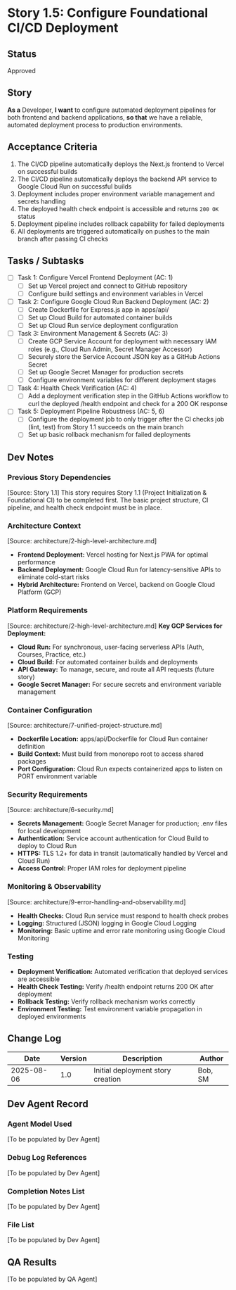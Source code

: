 # Story 1.5: Configure Foundational CI/CD Deployment

## Status
Approved

## Story
**As a** Developer,
**I want** to configure automated deployment pipelines for both frontend and backend applications,
**so that** we have a reliable, automated deployment process to production environments.

## Acceptance Criteria
1. The CI/CD pipeline automatically deploys the Next.js frontend to Vercel on successful builds
2. The CI/CD pipeline automatically deploys the backend API service to Google Cloud Run on successful builds
3. Deployment includes proper environment variable management and secrets handling
4. The deployed health check endpoint is accessible and returns `200 OK` status
5. Deployment pipeline includes rollback capability for failed deployments
6. All deployments are triggered automatically on pushes to the main branch after passing CI checks

## Tasks / Subtasks
- [ ] Task 1: Configure Vercel Frontend Deployment (AC: 1)
  - [ ] Set up Vercel project and connect to GitHub repository
  - [ ] Configure build settings and environment variables in Vercel
- [ ] Task 2: Configure Google Cloud Run Backend Deployment (AC: 2)
  - [ ] Create Dockerfile for Express.js app in apps/api/
  - [ ] Set up Cloud Build for automated container builds
  - [ ] Set up Cloud Run service deployment configuration
- [ ] Task 3: Environment Management & Secrets (AC: 3)
  - [ ] Create GCP Service Account for deployment with necessary IAM roles (e.g., Cloud Run Admin, Secret Manager Accessor)
  - [ ] Securely store the Service Account JSON key as a GitHub Actions Secret
  - [ ] Set up Google Secret Manager for production secrets
  - [ ] Configure environment variables for different deployment stages
- [ ] Task 4: Health Check Verification (AC: 4)
  - [ ] Add a deployment verification step in the GitHub Actions workflow to curl the deployed /health endpoint and check for a 200 OK response
- [ ] Task 5: Deployment Pipeline Robustness (AC: 5, 6)
  - [ ] Configure the deployment job to only trigger after the CI checks job (lint, test) from Story 1.1 succeeds on the main branch
  - [ ] Set up basic rollback mechanism for failed deployments

## Dev Notes

### Previous Story Dependencies
[Source: Story 1.1] 
This story requires Story 1.1 (Project Initialization & Foundational CI) to be completed first. The basic project structure, CI pipeline, and health check endpoint must be in place.

### Architecture Context
[Source: architecture/2-high-level-architecture.md]
- **Frontend Deployment:** Vercel hosting for Next.js PWA for optimal performance
- **Backend Deployment:** Google Cloud Run for latency-sensitive APIs to eliminate cold-start risks
- **Hybrid Architecture:** Frontend on Vercel, backend on Google Cloud Platform (GCP)

### Platform Requirements
[Source: architecture/2-high-level-architecture.md]
**Key GCP Services for Deployment:**
- **Cloud Run:** For synchronous, user-facing serverless APIs (Auth, Courses, Practice, etc.)
- **Cloud Build:** For automated container builds and deployments
- **API Gateway:** To manage, secure, and route all API requests (future story)
- **Google Secret Manager:** For secure secrets and environment variable management

### Container Configuration
[Source: architecture/7-unified-project-structure.md]
- **Dockerfile Location:** apps/api/Dockerfile for Cloud Run container definition
- **Build Context:** Must build from monorepo root to access shared packages
- **Port Configuration:** Cloud Run expects containerized apps to listen on PORT environment variable

### Security Requirements
[Source: architecture/6-security.md]
- **Secrets Management:** Google Secret Manager for production; .env files for local development
- **Authentication:** Service account authentication for Cloud Build to deploy to Cloud Run
- **HTTPS:** TLS 1.2+ for data in transit (automatically handled by Vercel and Cloud Run)
- **Access Control:** Proper IAM roles for deployment pipeline

### Monitoring & Observability
[Source: architecture/9-error-handling-and-observability.md]
- **Health Checks:** Cloud Run service must respond to health check probes
- **Logging:** Structured (JSON) logging in Google Cloud Logging
- **Monitoring:** Basic uptime and error rate monitoring using Google Cloud Monitoring

### Testing
- **Deployment Verification:** Automated verification that deployed services are accessible
- **Health Check Testing:** Verify /health endpoint returns 200 OK after deployment
- **Rollback Testing:** Verify rollback mechanism works correctly
- **Environment Testing:** Test environment variable propagation in deployed environments

## Change Log

| Date | Version | Description | Author |
|------|---------|-------------|--------|
| 2025-08-06 | 1.0 | Initial deployment story creation | Bob, SM |

## Dev Agent Record

### Agent Model Used
[To be populated by Dev Agent]

### Debug Log References
[To be populated by Dev Agent]

### Completion Notes List
[To be populated by Dev Agent]

### File List
[To be populated by Dev Agent]

## QA Results
[To be populated by QA Agent]